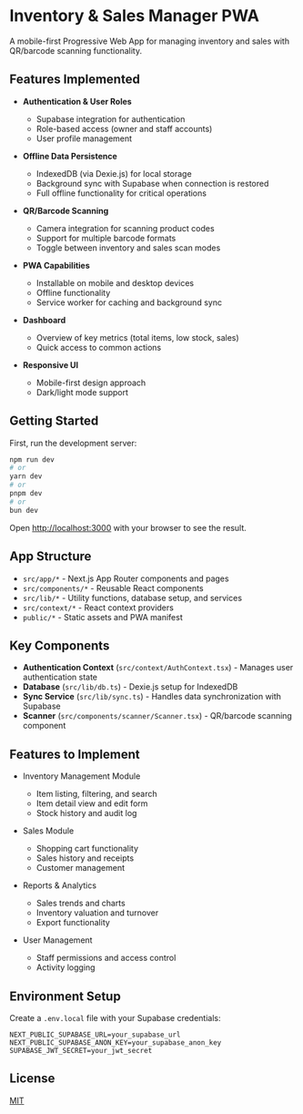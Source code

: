 # Inventory & Sales Manager PWA

A mobile-first Progressive Web App for managing inventory and sales with QR/barcode scanning functionality.

## Features Implemented

- **Authentication & User Roles**
  - Supabase integration for authentication
  - Role-based access (owner and staff accounts)
  - User profile management

- **Offline Data Persistence**
  - IndexedDB (via Dexie.js) for local storage
  - Background sync with Supabase when connection is restored
  - Full offline functionality for critical operations

- **QR/Barcode Scanning**
  - Camera integration for scanning product codes
  - Support for multiple barcode formats
  - Toggle between inventory and sales scan modes

- **PWA Capabilities**
  - Installable on mobile and desktop devices
  - Offline functionality
  - Service worker for caching and background sync

- **Dashboard**
  - Overview of key metrics (total items, low stock, sales)
  - Quick access to common actions

- **Responsive UI**
  - Mobile-first design approach
  - Dark/light mode support

## Getting Started

First, run the development server:

```bash
npm run dev
# or
yarn dev
# or
pnpm dev
# or
bun dev
```

Open [http://localhost:3000](http://localhost:3000) with your browser to see the result.

## App Structure

- `src/app/*` - Next.js App Router components and pages
- `src/components/*` - Reusable React components
- `src/lib/*` - Utility functions, database setup, and services
- `src/context/*` - React context providers
- `public/*` - Static assets and PWA manifest

## Key Components

- **Authentication Context** (`src/context/AuthContext.tsx`) - Manages user authentication state
- **Database** (`src/lib/db.ts`) - Dexie.js setup for IndexedDB
- **Sync Service** (`src/lib/sync.ts`) - Handles data synchronization with Supabase
- **Scanner** (`src/components/scanner/Scanner.tsx`) - QR/barcode scanning component

## Features to Implement

- Inventory Management Module
  - Item listing, filtering, and search
  - Item detail view and edit form
  - Stock history and audit log

- Sales Module
  - Shopping cart functionality
  - Sales history and receipts
  - Customer management

- Reports & Analytics
  - Sales trends and charts
  - Inventory valuation and turnover
  - Export functionality

- User Management
  - Staff permissions and access control
  - Activity logging

## Environment Setup

Create a `.env.local` file with your Supabase credentials:

```
NEXT_PUBLIC_SUPABASE_URL=your_supabase_url
NEXT_PUBLIC_SUPABASE_ANON_KEY=your_supabase_anon_key
SUPABASE_JWT_SECRET=your_jwt_secret
```

## License

[MIT](https://choosealicense.com/licenses/mit/)
